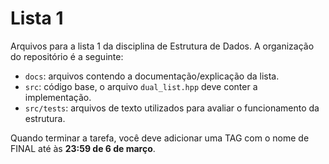 # Lista 1
Arquivos para a lista 1 da disciplina de Estrutura de Dados. A organização do repositório é a seguinte:

- `docs`: arquivos contendo a documentação/explicação da lista.
- `src`: código base, o arquivo `dual_list.hpp` deve conter a implementação.
- `src/tests`: arquivos de texto utilizados para avaliar o funcionamento da estrutura.

Quando terminar a tarefa, você deve adicionar uma TAG com o nome de FINAL até às __23:59 de 6 de março__.
